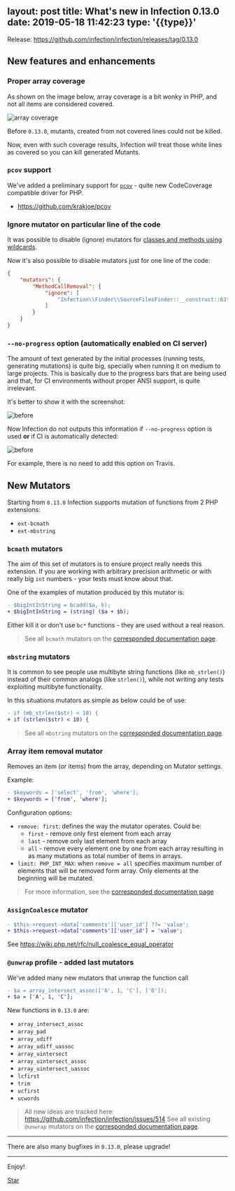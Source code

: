 layout: post
title: What's new in Infection 0.13.0
date: 2019-05-18 11:42:23
type: '{{type}}'
---

Release: https://github.com/infection/infection/releases/tag/0.13.0

## New features and enhancements

### Proper array coverage

As shown on the image below, array coverage is a bit wonky in PHP, and not all items are considered covered.

![array coverage](/images/posts/0-13-0/array_coverage.png)

Before `0.13.0`, mutants, created from not covered lines could not be killed.

Now, even with such coverage results, Infection will treat those white lines as covered so you can kill generated Mutants.

### `pcov` support

We've added a preliminary support for [`pcov`](https://github.com/krakjoe/pcov) - quite new CodeCoverage compatible driver for PHP.

* https://github.com/krakjoe/pcov

### Ignore mutator on particular line of the code

It was possible to disable (ignore) mutators for [classes and methods using wildcards](/guide/how-to.html#Disable-in-particular-class-or-method).

Now it's also possible to disable mutators just for one line of the code:

```json
{
    "mutators": {
        "MethodCallRemoval": {
            "ignore": [
                "Infection\\Finder\\SourceFilesFinder::__construct::63"
            ]
        }
    }
}
```

### `--no-progress` option (automatically enabled on CI server)

The amount of text generated by the initial processes (running tests, generating mutations) is quite big, specially when running it on medium to large projects. This is basically due to the progress bars that are being used and that, for CI environments without proper ANSI support, is quite irrelevant.

It's better to show it with the screenshot:

![before](/images/posts/0-13-0/output_1.png)

Now Infection do not outputs this information if `--no-progress` option is used **or** if CI is automatically detected:

![before](/images/posts/0-13-0/output_2.png)

For example, there is no need to add this option on Travis. 

## New Mutators

Starting from `0.13.0` Infection supports mutation of functions from 2 PHP extensions:

* `ext-bcmath`
* `ext-mbstring`

### `bcmath` mutators

The aim of this set of mutators is to ensure project really needs this extension. If you are working with arbitrary precision arithmetic or with really big `int` numbers - your tests must know about that.

One of the examples of mutation produced by this mutator is:

```diff
- $bigIntInString = bcadd($a, b);
+ $bigIntInString = (string) ($a + $b);
```

Either kill it or don't use `bc*` functions - they are used without a real reason.

> See all `bcmath` mutators on the [corresponded documentation page](/guide/mutators.html#BCMath).

### `mbstring` mutators

It is common to see people use multibyte string functions (like `mb_strlen()`) instead of their common analogs (like `strlen()`), while not writing any tests exploiting multibyte functionality.

In this situations mutators as simple as below could be of use:

```diff
- if (mb_strlen($str) < 10) {
+ if (strlen($str) < 10) {
```

> See all `mbstring` mutators on the [corresponded documentation page](/guide/mutators.html#MBString).

### Array item removal mutator

Removes an item (or items) from the array, depending on Mutator settings.

Example:

```diff
- $keywords = ['select', 'from', 'where'];
+ $keywords = ['from', 'where'];
```

Configuration options:

* `remove: first`: defines the way the mutator operates. Could be:
   - `first` - remove only first element from each array
   - `last` - remove only last element from each array
   - `all` - remove every element one by one from each array resulting in as many mutations as total number of items in arrays.
* `limit: PHP_INT_MAX`: when `remove = all` specifies maximum number of elements that will be removed form array. Only elements at the beginning will be mutated.

> For more information, see the [corresponded documentation page](/guide/mutators.html#Removal-Mutators)

### `AssignCoalesce` mutator

```diff
- $this->request->data['comments']['user_id'] ??= 'value';
+ $this->request->data['comments']['user_id'] = 'value';
```

See https://wiki.php.net/rfc/null_coalesce_equal_operator

### `@unwrap` profile - added last mutators

We've added many new mutators that unwrap the function call

```diff
- $a = array_intersect_assoc(['A', 1, 'C'], ['D']);
+ $a = ['A', 1, 'C'];
```

New functions in `0.13.0` are:

* `array_intersect_assoc`
* `array_pad`
* `array_udiff`
* `array_udiff_uassoc`
* `array_uintersect`
* `array_uintersect_assoc`
* `array_uintersect_uassoc`
* `lcfirst`
* `trim`
* `ucfirst`
* `ucwords`

> All new ideas are tracked here: https://github.com/infection/infection/issues/514
> See all existing `@unwrap` mutators on the [corresponded documentation page](/guide/mutators.html#Unwrap-Function).

---

There are also many bugfixes in `0.13.0`, please upgrade!

------

Enjoy!

<a class="github-button" href="https://github.com/infection/infection" data-icon="octicon-star" data-show-count="true" aria-label="Star infection/infection on GitHub">Star</a>
<script async defer src="https://buttons.github.io/buttons.js"></script>
